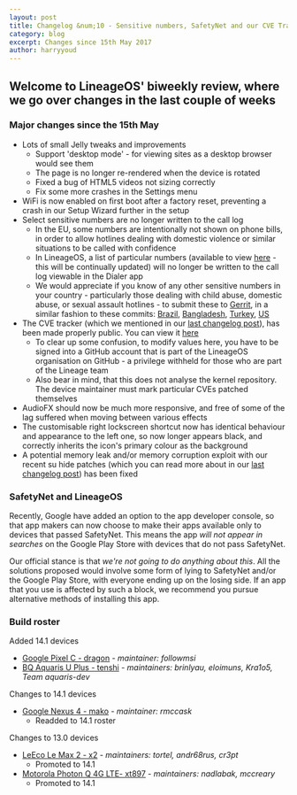 ```yaml
---
layout: post
title: Changelog &num;10 - Sensitive numbers, SafetyNet and our CVE Tracker
category: blog
excerpt: Changes since 15th May 2017
author: harryyoud
---
```


## Welcome to LineageOS' biweekly review, where we go over changes in the last couple of weeks

### Major changes since the 15th May

* Lots of small Jelly tweaks and improvements
  * Support 'desktop mode' - for viewing sites as a desktop browser would see them
  * The page is no longer re-rendered when the device is rotated
  * Fixed a bug of HTML5 videos not sizing correctly
  * Fix some more crashes in the Settings menu
* WiFi is now enabled on first boot after a factory reset, preventing a crash in our Setup Wizard further in the setup
* Select sensitive numbers are no longer written to the call log
  * In the EU, some numbers are intentionally not shown on phone bills, in order to allow hotlines dealing with domestic violence or similar situations to be called with confidence
  * In LineageOS, a list of particular numbers (available to view [here](https://github.com/LineageOS/android_vendor_cm/blob/cm-14.1/prebuilt/common/etc/sensitive_pn.xml) - this will be continually updated) will no longer be written to the call log viewable in the Dialer app
  * We would appreciate if you know of any other sensitive numbers in your country - particularly those dealing with child abuse, domestic abuse, or sexual assault hotlines - to submit these to [Gerrit](https://review.lineageos.org), in a similar fashion to these commits: [Brazil](https://review.lineageos.org/174954), [Bangladesh](https://review.lineageos.org/175114), [Turkey](https://review.lineageos.org/175119), [US](https://review.lineageos.org/175115)
* The CVE tracker (which we mentioned in our [last changelog post](https://lineageos.org/Changelog-9/)), has been made properly public. You can view it [here](https://cve.lineageos.org)
  * To clear up some confusion, to modify values here, you have to be signed into a GitHub account that is part of the LineageOS organisation on GitHub - a privilege withheld for those who are part of the Lineage team
  * Also bear in mind, that this does not analyse the kernel repository. The device maintainer must mark particular CVEs patched themselves
* AudioFX should now be much more responsive, and free of some of the lag suffered when moving between various effects
* The customisable right lockscreen shortcut now has identical behaviour and appearance to the left one, so now longer appears black, and correctly inherits the icon's primary colour as the background
* A potential memory leak and/or memory corruption exploit with our recent su hide patches (which you can read more about in our [last changelog post](https://lineageos.org/Changelog-9/)) has been fixed

### SafetyNet and LineageOS

Recently, Google have added an option to the app developer console, so that app makers can now choose to make their apps available only to devices that passed SafetyNet. This means the app *will not appear in searches* on the Google Play Store with devices that do not pass SafetyNet.

Our official stance is that *we're not going to do anything about this*. All the solutions proposed would involve some form of lying to SafetyNet and/or the Google Play Store, with everyone ending up on the losing side. If an app that you use is affected by such a block, we recommend you pursue alternative methods of installing this app.


### Build roster

Added 14.1 devices

* [Google Pixel C - dragon](https://wiki.lineageos.org/devices/dragon) - _maintainer: followmsi_
* [BQ Aquaris U Plus - tenshi](https://wiki.lineageos.org/devices/tenshi) - _maintainers: brinlyau, eloimuns, Kra1o5, Team aquaris-dev_

Changes to 14.1 devices

* [Google Nexus 4 - mako](https://wiki.lineageos.org/devices/mako) - _maintainer: rmccask_
  * Readded to 14.1 roster

Changes to 13.0 devices

* [LeEco Le Max 2 - x2](https://wiki.lineageos.org/devices/x2) - _maintainers: tortel, andr68rus, cr3pt_
  * Promoted to 14.1
* [Motorola Photon Q 4G LTE- xt897](https://wiki.lineageos.org/devices/xt897) - _maintainers: nadlabak, mccreary_
  * Promoted to 14.1
